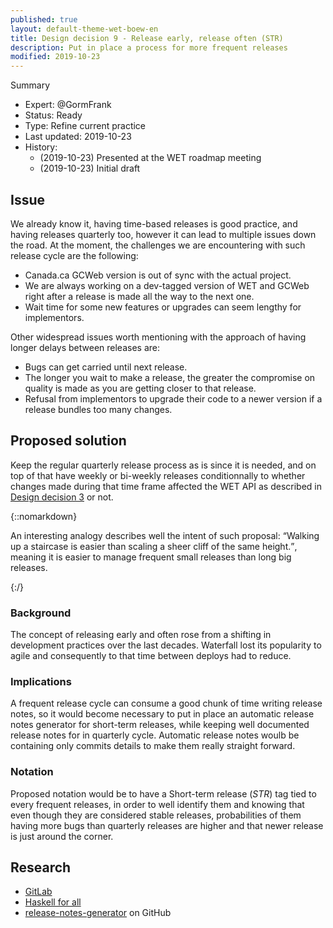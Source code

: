 ```yaml
---
published: true
layout: default-theme-wet-boew-en
title: Design decision 9 - Release early, release often (STR)
description: Put in place a process for more frequent releases
modified: 2019-10-23
---
```


Summary
* Expert: @GormFrank
* Status: Ready
* Type: Refine current practice
* Last updated: 2019-10-23
* History:
	* (2019-10-23) Presented at the WET roadmap meeting
	* (2019-10-23) Initial draft

## Issue

We already know it, having time-based releases is good practice, and having releases quarterly too, however it can lead to multiple issues down the road. At the moment, the challenges we are encountering with such release cycle are the following: 

* Canada.ca GCWeb version is out of sync with the actual project.
* We are always working on a dev-tagged version of WET and GCWeb right after a release is made all the way to the next one.
* Wait time for some new features or upgrades can seem lengthy for implementors.

Other widespread issues worth mentioning with the approach of having longer delays between releases are:

* Bugs can get carried until next release.
* The longer you wait to make a release, the greater the compromise on quality is made as you are getting closer to that release.
* Refusal from implementors to upgrade their code to a newer version if a release bundles too many changes.

## Proposed solution

Keep the regular quarterly release process as is since it is needed, and on top of that have weekly or bi-weekly releases conditionnally to whether changes made during that time frame affected the WET API as described in [Design decision 3](3.html) or not.

{::nomarkdown}
<p>An interesting analogy describes well the intent of such proposal: <q>Walking up a staircase is easier than scaling a sheer cliff of the same height.</q>, meaning it is easier to manage frequent small releases than long big releases.</p>
{:/}

### Background

The concept of releasing early and often rose from a shifting in development practices over the last decades. Waterfall lost its popularity to agile and consequently to that time between deploys had to reduce.

### Implications

A frequent release cycle can consume a good chunk of time writing release notes, so it would become necessary to put in place an automatic release notes generator for short-term releases, while keeping well documented release notes for in quarterly cycle. Automatic release notes woulb be containing only commits details to make them really straight forward.

### Notation

Proposed notation would be to have a Short-term release (_STR_) tag tied to every frequent releases, in order to well identify them and knowing that even though they are considered stable releases, probabilities of them having more bugs than quarterly releases are higher and that newer release is just around the corner.

## Research

* [GitLab](https://about.gitlab.com/blog/2016/07/21/release-early-release-often/)
* [Haskell for all](http://www.haskellforall.com/2019/05/release-early-and-often.html)
* [release-notes-generator](https://github.com/semantic-release/release-notes-generator) on GitHub
